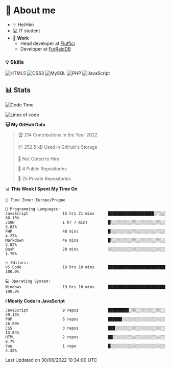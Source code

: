 # 👋 About me

- ✨ He/Him
- 💻 IT student
- 🔨 **Work**
  - Head developer at [Fluffici](https://fluffici.eu)
  - Developer at [FurRaidDB](https://furraiddb.xyz)

### 💡 Skills
![HTML5](https://img.shields.io/badge/html5-%23E34F26.svg?style=for-the-badge&logo=html5&logoColor=white)
![CSS3](https://img.shields.io/badge/css3-%231572B6.svg?style=for-the-badge&logo=css3&logoColor=white)
![MySQL](https://img.shields.io/badge/mysql-%2300f.svg?style=for-the-badge&logo=mysql&logoColor=white)
![PHP](https://img.shields.io/badge/php-%23777BB4.svg?style=for-the-badge&logo=php&logoColor=white)
![JavaScript](https://img.shields.io/badge/javascript-%23323330.svg?style=for-the-badge&logo=javascript&logoColor=%23F7DF1E)

## 📊 Stats
<!--START_SECTION:waka-->
![Code Time](http://img.shields.io/badge/Code%20Time-160%20hrs%2045%20mins-blue)

![Lines of code](https://img.shields.io/badge/From%20Hello%20World%20I%27ve%20Written-433%20Thousand%20lines%20of%20code-blue)

**🐱 My GitHub Data** 

> 🏆 214 Contributions in the Year 2022
 > 
> 📦 252.5 kB Used in GitHub's Storage 
 > 
> 🚫 Not Opted to Hire
 > 
> 📜 4 Public Repositories 
 > 
> 🔑 25 Private Repositories  
 > 
📊 **This Week I Spent My Time On** 

```text
⌚︎ Time Zone: Europe/Prague

💬 Programming Languages: 
JavaScript               15 hrs 21 mins      ████████████████████░░░░░   80.13% 
JSON                     1 hr 7 mins         █░░░░░░░░░░░░░░░░░░░░░░░░   5.83% 
PHP                      48 mins             █░░░░░░░░░░░░░░░░░░░░░░░░   4.25% 
Markdown                 46 mins             █░░░░░░░░░░░░░░░░░░░░░░░░   4.02% 
Bash                     20 mins             ░░░░░░░░░░░░░░░░░░░░░░░░░   1.76%

🔥 Editors: 
VS Code                  19 hrs 10 mins      █████████████████████████   100.0%

💻 Operating System: 
Windows                  19 hrs 10 mins      █████████████████████████   100.0%

```

**I Mostly Code in JavaScript** 

```text
JavaScript               9 repos             █████████░░░░░░░░░░░░░░░░   39.13% 
PHP                      6 repos             ██████░░░░░░░░░░░░░░░░░░░   26.09% 
CSS                      3 repos             ███░░░░░░░░░░░░░░░░░░░░░░   13.04% 
HTML                     2 repos             ██░░░░░░░░░░░░░░░░░░░░░░░   8.7% 
Vue                      1 repo              █░░░░░░░░░░░░░░░░░░░░░░░░   4.35%

```



 Last Updated on 30/06/2022 10:34:00 UTC
<!--END_SECTION:waka-->

<!--
**Nanoslav/Nanoslav** is a ✨ _special_ ✨ repository because its `README.md` (this file) appears on your GitHub profile.

Here are some ideas to get you started:

- 🔭 I’m currently working on ...
- 🌱 I’m currently learning ...
- 👯 I’m looking to collaborate on ...
- 🤔 I’m looking for help with ...
- 💬 Ask me about ...
- 📫 How to reach me: ...
- 😄 Pronouns: ...
- ⚡ Fun fact: ...
-->
